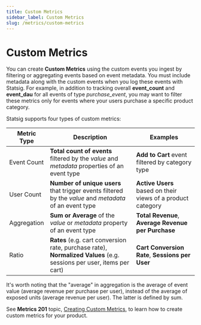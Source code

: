 ```yaml
---
title: Custom Metrics
sidebar_label: Custom Metrics
slug: /metrics/custom-metrics
---
```


# Custom Metrics
You can create **Custom Metrics** using the custom events you ingest by filtering or aggregating events based on event metadata. You must include metadata along with the custom events when you log these events with Statsig.
For example, in addition to tracking overall **event_count** and **event_dau** for all events of type *purchase_event*, you may want to filter these metrics only for events where your users purchase a specific product category. 

Statsig supports four types of custom metrics:

| Metric Type | Description | Examples |
|-------------|-----------------------|---------|
| Event Count | **Total count of events** filtered by the _value_ and _metadata_ properties of an event type | **Add to Cart** event filtered by category type |
| User Count |  **Number of unique users** that trigger events filtered by the _value_ and _metadata_ of an event type| **Active Users** based on their views of a product category |
| Aggregation       | **Sum or Average** of the _value_ or _metadata_ property of an event type  | **Total Revenue**, **Average Revenue per Purchase** |
| Ratio  | **Rates** (e.g. cart conversion rate, purchase rate),  **Normalized Values** (e.g. sessions per user, items per cart) | **Cart Conversion Rate**, **Sessions per User** |

It's worth noting that the "average" in aggregation is the average of event value (average revenue per purchase per user), instead of the average of exposed units (average revenue per user). The latter is defined by sum.

See **Metrics 201** topic, [Creating Custom Metrics](/metrics/create), to learn how to create custom metrics for your product.
